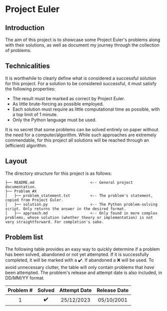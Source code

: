# Project Euler

## Introduction
The aim of this project is to showcase some Project Euler's problems along with their solutions, as well as document my journey through the collection of problems.

## Technicalities
It is worthwhile to clearly define what is considered a successful solution for this project. For a solution to be considered successful, it must satisfy the following properties:
* The result must be marked as correct by Project Euler.
* As little brute-forcing as possible employed.
* Each solution must require as little computational time as possible, with a top limit of 1 minute.
* Only the Python language must be used.

It is no secret that some problems can be solved entirely on paper without the need for a computer/algorithm. While such approaches are extremely commendable, for this project all solutions will be reached through an (efficient) algorithm.

## Layout

The directory structure for this project is as follows:
```
├── README.md                         <-- General project documentation.
├── Problem #X
│   ├── problem_statement.txt         <-- The problem's statement, copied from Project Euler.
│   ├── solution.py                   <-- The Python problem-solving script. Only returns the answer in the desired format.
│   ├── approach.md                   <-- Only found in more complex problems, whose solution (whether theory or implementation) is not very straightforward. For completion's sake.
```
## Problem list

The following table provides an easy way to quickly determine if a problem has been solved, abandoned or not yet attempted. If it is successfully completed, it will be marked with a :heavy_check_mark:. If abandoned a :x: will be used. To avoid unnecessary clutter, the table will only contain problems that *have* been attempted. The problem's release and attempt date is also included, in DD/MM/YY format.

| Problem # | Solved | Attempt Date | Release Date |
| :-------: | :----: | :----------: | :----------: |
| 1         | :heavy_check_mark: | 25/12/2023 | 05/10/2001 |
